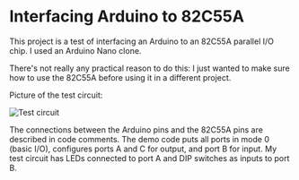 # Interfacing Arduino to 82C55A

This project is a test of interfacing an Arduino to an 82C55A parallel I/O chip.  I used an Arduino Nano clone.

There's not really any practical reason to do this: I just wanted to make sure how to use the 82C55A before using it in a different project.

Picture of the test circuit:

![Test circuit](img/circuit.jpg)

The connections between the Arduino pins and the 82C55A pins are described in code comments.  The demo code puts all ports in mode 0 (basic I/O), configures ports A and C for output, and port B for input.  My test circuit has LEDs connected to port A and DIP switches as inputs to port B.

